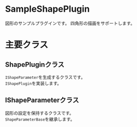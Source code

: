 ﻿# SampleShapePlugin
図形のサンプルプラグインです。
四角形の描画をサポートします。

# 主要クラス
## ShapePluginクラス
`IShapeParameter`を生成するクラスです。  
`IShapePlugin`を実装します。

## IShapeParameterクラス
図形の設定を保持するクラスです。  
`ShapeParameterBase`を継承します。